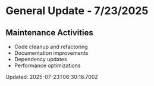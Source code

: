 # General Update - 7/23/2025

## Maintenance Activities

- Code cleanup and refactoring
- Documentation improvements
- Dependency updates
- Performance optimizations

Updated: 2025-07-23T06:30:18.700Z
